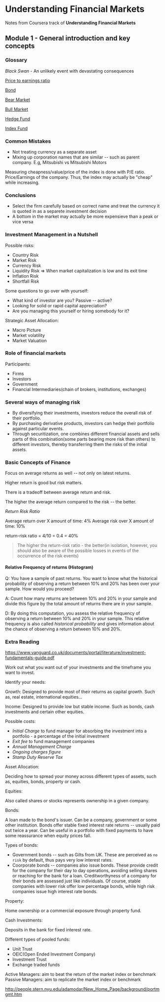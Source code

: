 # Understanding Financial Markets

Notes from Coursera track of **Understanding Financial Markets**

## Module 1 - General introduction and key concepts

### Glossary

*Black Swan* - An unlikely event with devastating consequences

[Price to earnings ratio](https://www.investopedia.com/terms/p/price-earningsratio.asp)

[Bond](https://www.investopedia.com/terms/b/bond.asp)

[Bear Market](https://www.investopedia.com/terms/b/bearmarket.asp)

[Bull Market](https://www.investopedia.com/terms/b/bullmarket.asp)

[Hedge Fund](https://www.investopedia.com/terms/h/hedgefund.asp)

[Index Fund](https://www.investopedia.com/terms/i/indexfund.asp)

### Common Mistakes

- Not treating currency as a separate asset
- Mixing up corporation names that are similar -- such as parent company. E.g, Mitsubishi vs Mitsubishi Motors

Measuring cheapness/value/price of the index is done with P/E ratio. Price/Earnings of the company. Thus, the index may actually be "cheap" while increasing.

### Conclusions

- Select the firm carefully based on correct name and treat the currency it is quoted in as a separete investment decision
- A bottom in the market may actually be more expensieve than a peak or vice versa

### Investment Management in a Nutshell

Possible risks:

- Country Risk
- Market Risk
- Currency Risk
- Liquidity Risk => When market capitalization is low and its exit time
- Inflation Risk
- Shortfall Risk

Some questions to go over with yourself:

- What kind of investor are you? Passive -- active?
- Looking for solid or rapid capital appreciation?
- Are you managing this yourself or hiring somebody for it?

Strategic Asset Allocation:

- Macro Picture
- Market volatility
- Market Valuation

### Role of financial markets

Participants:

- Firms
- Investors
- Government
- Financial Intermediaries(chain of brokers, institutions, exchanges)

### Several ways of managing risk

- By diversifying their investments, investors reduce the overall risk of their portfolio. 
- By purchasing derivative products, investors can hedge their portfolio against particular events.
- Through securitization, one combines different financial assets and sells parts of this combination(some parts bearing more risk than others) to different investors, thereby transferring them the risks of the initial assets.

### Basic Concepts of Finance

Focus on average returns as well -- not only on latest returns.

Higher return is good but risk matters.

There is a tradeoff between average return and risk.

The higher the average return compared to the risk -- the better.

*Return Risk Ratio*

Average return over X amount of time: 4%
Average risk over X amount of time: 10%

return-risk ratio = 4/10 = 0.4 = 40%

> The higher the return-risk ratio - the better(in isolation, however, you should also be aware of the possible losses in events of the occurrence of the risk events)

#### Relative Frequency of returns (Histogram)

Q: You have a sample of past returns. You want to know what the historical probability of observing a return between 10% and 20% has been over your sample. How would you proceed?

A: Count how many returns are between 10% and 20% in your sample and divide this figure by the total amount of returns there are in your sample.

D: By doing this computation, you assess the relative frequency of observing a return between 10% and 20% in your sample. This relative frequency is also called *historical probability* and gives information about the chance of observing a return between 10% and 20%.

### Extra Reading

https://www.vanguard.co.uk/documents/portal/literature/investment-fundamentals-guide.pdf

Work out what you want out of your investments and the timeframe you want to invest.

Identify your needs:

Growth: Designed to provide most of their returns as capital growth. Such as, real estate, international equities...

Income: Designed to provide low but stable income. Such as bonds, cash investments and certain other equities.

Possible costs:

- *Initial Charge* to fund manager for absorbing the investment into a portfolio - a percentage of the initial investment
- *Exit fee* to fund management companies
- *Annual Management Charge*
- *Ongoing charges figure*
- *Stamp Duty Reserve Tax*

Asset Allocation:

Deciding how to spread your money across different types of assets, such as, equities, bonds, property or cash.

Equities:

Also called shares or stocks represents ownership in a given company.

Bonds:

A loan made to the bond's issuer. Can be a company, government or some other institution. Bonds offer stable fixed interest rate returns -- usually paid out twice a year. Can be useful in a portfolio with fixed payments to have some reassurance when equity prices fall.

Types of bonds:

- Government bonds -- such as Gilts from UK. These are perceived as `no risk` by default, thus pays very low interest rates.
- Coorporate bonds -- companies also issue bonds. These provide credit for the company for their day to day operations, avoiding selling shares or reaching for the bank for a loan. Creditworthyness of a company for their bonds are assessed just like individuals. Of course, stable companies with lower risk offer low percentage bonds, while high risk companies issue high interest rate bonds.

Property:

Home ownership or a commercial exposure through property fund.

Cash Investments:

Deposits in the bank for fixed interest rate.

Different types of pooled funds:

- Unit Trust
- OEIC(Open Ended Investment Company)
- Investment Trust
- Exchange traded funds

Active Managers: aim to beat the return of the market index or benchmark
Passive Managers: aim to replicate the market index or benchmark




http://people.stern.nyu.edu/adamodar/New_Home_Page/background/portmgmt.htm


